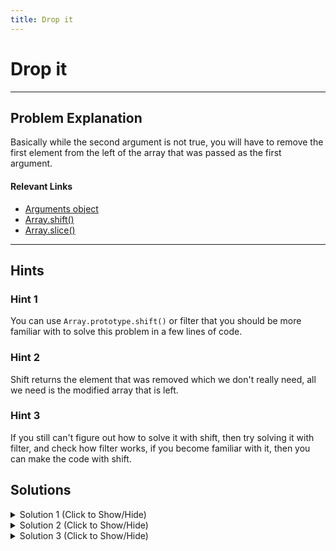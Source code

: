 ```yaml
---
title: Drop it
---
```


# Drop it

---
## Problem Explanation

Basically while the second argument is not true, you will have to remove the first element from the left of the array that was passed as the first argument.

#### Relevant Links

*   <a href='http://forum.freecodecamp.com/t/javascript-arguments/14283' target='_blank' rel='nofollow'>Arguments object</a>
*   <a href='http://forum.freecodecamp.com/t/javascript-array-prototype-shift/14301' target='_blank' rel='nofollow'>Array.shift()</a>
*   <a href='http://forum.freecodecamp.com/t/javascript-array-prototype-slice/14302' target='_blank' rel='nofollow'>Array.slice()</a>


---
## Hints

### Hint 1

You can use `Array.prototype.shift()` or filter that you should be more familiar with to solve this problem in a few lines of code.

### Hint 2

Shift returns the element that was removed which we don't really need, all we need is the modified array that is left.

### Hint 3

If you still can't figure out how to solve it with shift, then try solving it with filter, and check how filter works, if you become familiar with it, then you can make the code with shift.

## Solutions

<details><summary>Solution 1 (Click to Show/Hide)</summary>

```javascript
function dropElements(arr, func) {
  // drop them elements.
  var times = arr.length;
  for (var i = 0; i < times; i++) {
    if (func(arr[0])) {
      break;
    } else {
      arr.shift();
    }
  }
  return arr;
}

// test here
dropElements([1, 2, 3, 4], function(n) {
  return n >= 3;
});
```

#### Code Explanation

*   Create a for loop to check each element.
*   Then check for the function given if true then stop, otherwise remove that element.
*   return the array.

#### Relevant Links

*   <a href='http://forum.freecodecamp.com/t/javascript-for-loop/14666' target='_blank' rel='nofollow'>For Loops</a>
*   <a href='http://forum.freecodecamp.com/t/javascript-for-loop/14666s-Explained' target='_blank' rel='nofollow'>More about for loops</a>
</details>


<details><summary>Solution 2 (Click to Show/Hide)</summary>

```javascript
function dropElements(arr, func) {
  return arr.slice(arr.findIndex(func) >= 0 ? arr.findIndex(func) : arr.length);
}

// test here
dropElements([1, 2, 3, 4], function(n) {
  return n >= 3;
});
```


#### Code Explanation

*   Use ES6 `findIndex()` function to find the index of the element that passes the condition
*   Slice the array from the found index until the end
*   There is one edge case! if the condition is not met against any of the elements 'findIndex' will return `-1` which messes up the input to `slice()`. In this case use a simple conditional operator to return `false` instead of `-1`. And the ternary operator returns the found index of required elements when the condition is `true`, and the length of the array otherwise so that the return value is an empty array as is instructed.

#### Relevant Links

*   <a href='https://developer.mozilla.org/en-US/docs/Web/JavaScript/Reference/Global_Objects/Array/findIndex' target='_blank' rel='nofollow'>findIndex()</a>
*   <a href='https://developer.mozilla.org/en-US/docs/Web/JavaScript/Reference/Operators/Conditional_Operator' target='_blank' rel='nofollow'>Conditional Operator</a>
</details>


<details><summary>Solution 3 (Click to Show/Hide)</summary>

```javascript
function dropElements(arr, func) {
  while (arr.length > 0 && !func(arr[0])) {
    arr.shift();
  }
  return arr;
}

// test here
dropElements([1, 2, 3, 4], function(n) {
  return n >= 3;
});
```


#### Code Explanation

*   Use a while loop with `Array.prototype.shift()` to continue checking and dropping the first element of the array until the function returns true. It also makes sure the array is not empty first to avoid infinite loops.
*   Return the filtered array.

#### Relevant Links

*   <a href='https://developer.mozilla.org/en-US/docs/Web/JavaScript/Reference/Statements/while' target='_blank' rel='nofollow' >While loops</a>
</details>

